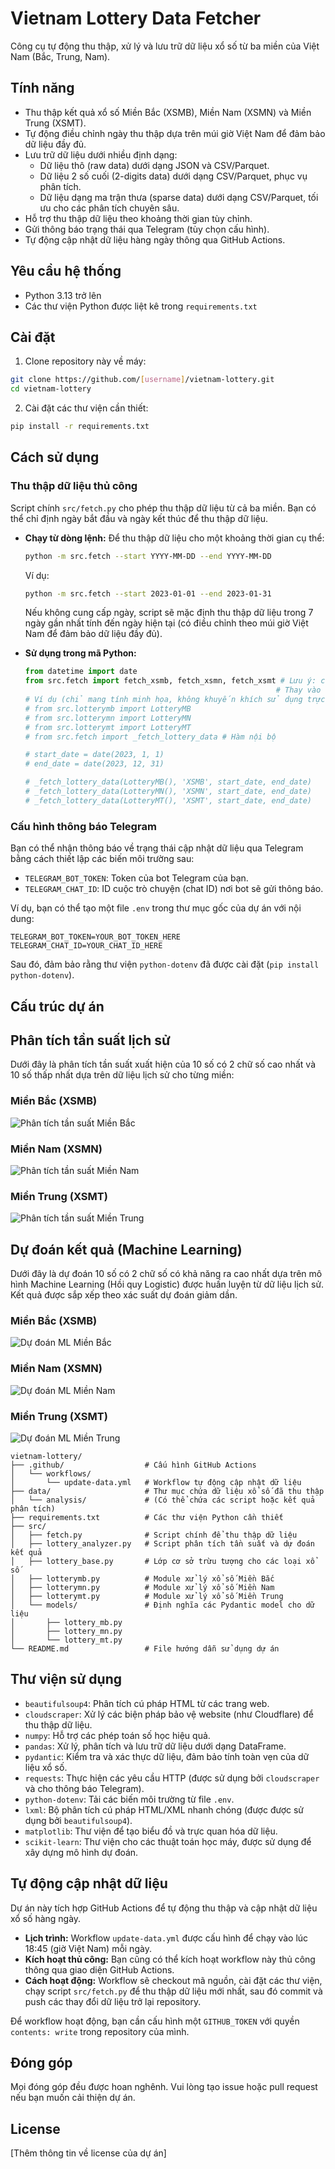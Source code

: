 # Vietnam Lottery Data Fetcher

Công cụ tự động thu thập, xử lý và lưu trữ dữ liệu xổ số từ ba miền của Việt Nam (Bắc, Trung, Nam).

## Tính năng

- Thu thập kết quả xổ số Miền Bắc (XSMB), Miền Nam (XSMN) và Miền Trung (XSMT).
- Tự động điều chỉnh ngày thu thập dựa trên múi giờ Việt Nam để đảm bảo dữ liệu đầy đủ.
- Lưu trữ dữ liệu dưới nhiều định dạng:
    - Dữ liệu thô (raw data) dưới dạng JSON và CSV/Parquet.
    - Dữ liệu 2 số cuối (2-digits data) dưới dạng CSV/Parquet, phục vụ phân tích.
    - Dữ liệu dạng ma trận thưa (sparse data) dưới dạng CSV/Parquet, tối ưu cho các phân tích chuyên sâu.
- Hỗ trợ thu thập dữ liệu theo khoảng thời gian tùy chỉnh.
- Gửi thông báo trạng thái qua Telegram (tùy chọn cấu hình).
- Tự động cập nhật dữ liệu hàng ngày thông qua GitHub Actions.

## Yêu cầu hệ thống

- Python 3.13 trở lên
- Các thư viện Python được liệt kê trong `requirements.txt`

## Cài đặt

1. Clone repository này về máy:
```bash
git clone https://github.com/[username]/vietnam-lottery.git
cd vietnam-lottery
```

2. Cài đặt các thư viện cần thiết:
```bash
pip install -r requirements.txt
```

## Cách sử dụng

### Thu thập dữ liệu thủ công

Script chính `src/fetch.py` cho phép thu thập dữ liệu từ cả ba miền. Bạn có thể chỉ định ngày bắt đầu và ngày kết thúc để thu thập dữ liệu.

- **Chạy từ dòng lệnh:**
  Để thu thập dữ liệu cho một khoảng thời gian cụ thể:
  ```bash
  python -m src.fetch --start YYYY-MM-DD --end YYYY-MM-DD
  ```
  Ví dụ:
  ```bash
  python -m src.fetch --start 2023-01-01 --end 2023-01-31
  ```
  Nếu không cung cấp ngày, script sẽ mặc định thu thập dữ liệu trong 7 ngày gần nhất tính đến ngày hiện tại (có điều chỉnh theo múi giờ Việt Nam để đảm bảo dữ liệu đầy đủ).

- **Sử dụng trong mã Python:**
  ```python
  from datetime import date
  from src.fetch import fetch_xsmb, fetch_xsmn, fetch_xsmt # Lưu ý: các hàm này không còn được export trực tiếp từ fetch.py để sử dụng bên ngoài.
                                                          # Thay vào đó, bạn nên chạy script fetch.py như một module.
  # Ví dụ (chỉ mang tính minh họa, không khuyến khích sử dụng trực tiếp các hàm nội bộ):
  # from src.lotterymb import LotteryMB
  # from src.lotterymn import LotteryMN
  # from src.lotterymt import LotteryMT
  # from src.fetch import _fetch_lottery_data # Hàm nội bộ

  # start_date = date(2023, 1, 1)
  # end_date = date(2023, 12, 31)

  # _fetch_lottery_data(LotteryMB(), 'XSMB', start_date, end_date)
  # _fetch_lottery_data(LotteryMN(), 'XSMN', start_date, end_date)
  # _fetch_lottery_data(LotteryMT(), 'XSMT', start_date, end_date)
  ```

### Cấu hình thông báo Telegram

Bạn có thể nhận thông báo về trạng thái cập nhật dữ liệu qua Telegram bằng cách thiết lập các biến môi trường sau:

- `TELEGRAM_BOT_TOKEN`: Token của bot Telegram của bạn.
- `TELEGRAM_CHAT_ID`: ID cuộc trò chuyện (chat ID) nơi bot sẽ gửi thông báo.

Ví dụ, bạn có thể tạo một file `.env` trong thư mục gốc của dự án với nội dung:
```
TELEGRAM_BOT_TOKEN=YOUR_BOT_TOKEN_HERE
TELEGRAM_CHAT_ID=YOUR_CHAT_ID_HERE
```
Sau đó, đảm bảo rằng thư viện `python-dotenv` đã được cài đặt (`pip install python-dotenv`).

## Cấu trúc dự án

## Phân tích tần suất lịch sử

Dưới đây là phân tích tần suất xuất hiện của 10 số có 2 chữ số cao nhất và 10 số thấp nhất dựa trên dữ liệu lịch sử cho từng miền:

### Miền Bắc (XSMB)
![Phân tích tần suất Miền Bắc](data/frequency_analysis_MB.png)

### Miền Nam (XSMN)
![Phân tích tần suất Miền Nam](data/frequency_analysis_MN.png)

### Miền Trung (XSMT)
![Phân tích tần suất Miền Trung](data/frequency_analysis_MT.png)

## Dự đoán kết quả (Machine Learning)

Dưới đây là dự đoán 10 số có 2 chữ số có khả năng ra cao nhất dựa trên mô hình Machine Learning (Hồi quy Logistic) được huấn luyện từ dữ liệu lịch sử. Kết quả được sắp xếp theo xác suất dự đoán giảm dần.

### Miền Bắc (XSMB)
![Dự đoán ML Miền Bắc](data/ml_prediction_MB.png)

### Miền Nam (XSMN)
![Dự đoán ML Miền Nam](data/ml_prediction_MN.png)

### Miền Trung (XSMT)
![Dự đoán ML Miền Trung](data/ml_prediction_MT.png)



```
vietnam-lottery/
├── .github/                  # Cấu hình GitHub Actions
│   └── workflows/
│       └── update-data.yml   # Workflow tự động cập nhật dữ liệu
├── data/                     # Thư mục chứa dữ liệu xổ số đã thu thập
│   └── analysis/             # (Có thể chứa các script hoặc kết quả phân tích)
├── requirements.txt          # Các thư viện Python cần thiết
├── src/
│   ├── fetch.py              # Script chính để thu thập dữ liệu
│   ├── lottery_analyzer.py   # Script phân tích tần suất và dự đoán kết quả
│   ├── lottery_base.py       # Lớp cơ sở trừu tượng cho các loại xổ số
│   ├── lotterymb.py          # Module xử lý xổ số Miền Bắc
│   ├── lotterymn.py          # Module xử lý xổ số Miền Nam
│   ├── lotterymt.py          # Module xử lý xổ số Miền Trung
│   └── models/               # Định nghĩa các Pydantic model cho dữ liệu
│       ├── lottery_mb.py
│       ├── lottery_mn.py
│       └── lottery_mt.py
└── README.md                 # File hướng dẫn sử dụng dự án
```

## Thư viện sử dụng

- `beautifulsoup4`: Phân tích cú pháp HTML từ các trang web.
- `cloudscraper`: Xử lý các biện pháp bảo vệ website (như Cloudflare) để thu thập dữ liệu.
- `numpy`: Hỗ trợ các phép toán số học hiệu quả.
- `pandas`: Xử lý, phân tích và lưu trữ dữ liệu dưới dạng DataFrame.
- `pydantic`: Kiểm tra và xác thực dữ liệu, đảm bảo tính toàn vẹn của dữ liệu xổ số.
- `requests`: Thực hiện các yêu cầu HTTP (được sử dụng bởi `cloudscraper` và cho thông báo Telegram).
- `python-dotenv`: Tải các biến môi trường từ file `.env`.
- `lxml`: Bộ phân tích cú pháp HTML/XML nhanh chóng (được được sử dụng bởi `beautifulsoup4`).
- `matplotlib`: Thư viện để tạo biểu đồ và trực quan hóa dữ liệu.
- `scikit-learn`: Thư viện cho các thuật toán học máy, được sử dụng để xây dựng mô hình dự đoán.

## Tự động cập nhật dữ liệu

Dự án này tích hợp GitHub Actions để tự động thu thập và cập nhật dữ liệu xổ số hàng ngày.

- **Lịch trình:** Workflow `update-data.yml` được cấu hình để chạy vào lúc 18:45 (giờ Việt Nam) mỗi ngày.
- **Kích hoạt thủ công:** Bạn cũng có thể kích hoạt workflow này thủ công thông qua giao diện GitHub Actions.
- **Cách hoạt động:** Workflow sẽ checkout mã nguồn, cài đặt các thư viện, chạy script `src/fetch.py` để thu thập dữ liệu mới nhất, sau đó commit và push các thay đổi dữ liệu trở lại repository.

Để workflow hoạt động, bạn cần cấu hình một `GITHUB_TOKEN` với quyền `contents: write` trong repository của mình.

## Đóng góp

Mọi đóng góp đều được hoan nghênh. Vui lòng tạo issue hoặc pull request nếu bạn muốn cải thiện dự án.

## License

[Thêm thông tin về license của dự án]